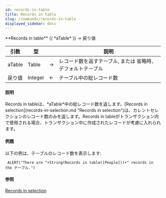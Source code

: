 ```yaml
---
id: records-in-table
title: Records in table
slug: /commands/records-in-table
displayed_sidebar: docs
---
```


<!--REF #_command_.Records in table.Syntax-->**Records in table** {( *aTable* )} -> 戻り値<!-- END REF-->
<!--REF #_command_.Records in table.Params-->
| 引数 | 型 |  | 説明 |
| --- | --- | --- | --- |
| aTable | Table | &srarr; | レコード数を返すテーブル, または 省略時、デフォルトテーブル |
| 戻り値 | Integer | &larr; | テーブル中の総レコード数 |

<!-- END REF-->

#### 説明 

<!--REF #_command_.Records in table.Summary-->Records in tableは、*aTable*中の総レコード数を返します。<!-- END REF-->[Records in selection](records-in-selection.md "Records in selection")は、カレントセレクションのレコード数のみを返します。Records in tableがトランザクション内で使用される場合、トランザクション中に作成されたレコードが考慮に入れられます。

#### 例題 

以下の例は、テーブルのレコード数を表示します:

```4d
 ALERT("There are "+String(Records in table([People]))+" records in the テーブル.")
```

#### 参照 

[Records in selection](records-in-selection.md)  